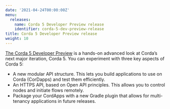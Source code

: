 ```yaml
---
date: '2021-04-24T00:00:00Z'
menu:
  releases:
    name: Corda 5 Developer Preview release
    identifier: corda-5-dev-preview-release
title: Corda 5 Developer Preview release
weight: 10
---
```


[The Corda 5 Developer Preview](../../en/platform/corda/5.0-dev-preview-1/release-notes-c5dp1.md) is a hands-on advanced look at Corda’s next major iteration, Corda 5. You can experiment with three key aspects of Corda 5:

* A new modular API structure. This lets you build applications to use on Corda (CorDapps) and test them efficiently.
* An HTTPS API, based on Open API principles. This allows you to control nodes and initiate flows remotely.
* Package your CordApps with a new Gradle plugin that allows for multi-tenancy applications in future releases.
